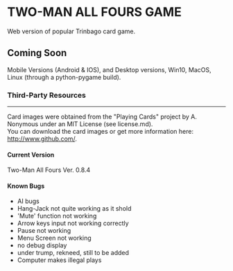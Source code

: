 # TWO-MAN ALL FOURS GAME

Web version of popular Trinbago card game.

## Coming Soon

Mobile Versions (Android & IOS), and Desktop versions, Win10, MacOS, Linux (through a python-pygame build).

### Third-Party Resources

___
 Card images were obtained from the "Playing Cards" project by A. Nonymous under an MIT License (see license.md).  
 You can  download the card images or get more information here: <http://www.github.com/>.

#### Current Version
Two-Man All Fours Ver. 0.8.4


#### Known Bugs
- AI bugs
- Hang-Jack not quite working as it shold
- 'Mute' function not working
- Arrow keys input not working correctly
- Pause not working
- Menu Screen not working
- no debug display 
- under trump, rekneed, still to be added
- Computer makes illegal plays
